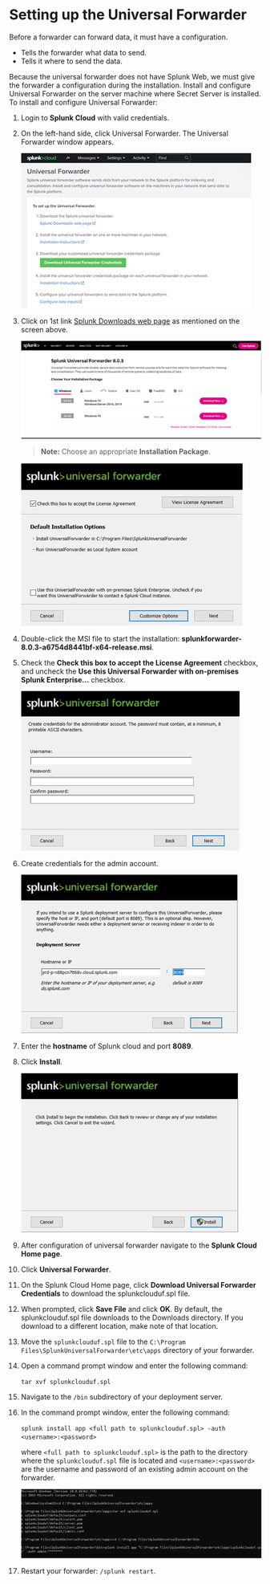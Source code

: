 [title]: # (Setting up the Universal Forwarder)
[tags]: # (universal forwarder)
[priority]: # (104)
# Setting up the Universal Forwarder

Before a forwarder can forward data, it must have a configuration.

   * Tells the forwarder what data to send.
   * Tells it where to send the data.

Because the universal forwarder does not have Splunk Web, we must give the forwarder a configuration during the installation.
Install and configure Universal Forwarder on the server machine where Secret Server is installed. To install and configure Universal Forwarder:

1. Login to __Splunk Cloud__ with valid credentials.
1. On the left-hand side, click Universal Forwarder. The Universal Forwarder window appears.

   ![Splunk Cloud](images/u1.png)
1. Click on 1st link [Splunk Downloads web page](https://www.splunk.com/en_us/download/universal-forwarder.html) as mentioned on the screen above.

   ![Splunk Downloads web page](images/u2.png)

   >**Note:** Choose an appropriate __Installation Package__.

   ![Installation Package](images/u3.png)

1. Double-click the MSI file to start the installation: __splunkforwarder-8.0.3-a6754d8441bf-x64-release.msi__.
1. Check the __Check this box to accept the License Agreement__ checkbox, and uncheck the __Use this Universal Forwarder with on-premises Splunk Enterprise...__ checkbox.

   ![MSI file](images/u4.png)
1. Create credentials for the admin account.

   ![Create credentials](images/u5.png)
1. Enter the __hostname__ of Splunk cloud and port __8089__.
1. Click __Install__.

   ![Install](images/u6.png)
1. After configuration of universal forwarder navigate to the __Splunk Cloud Home page__.

1. Click __Universal Forwarder__.
1. On the Splunk Cloud Home page, click __Download Universal Forwarder Credentials__ to download the splunkclouduf.spl file.
1. When prompted, click __Save File__ and click __OK__. By default, the splunkclouduf.spl file downloads to the Downloads directory. If you download to a different location, make note of that location.
1. Move the `splunkclouduf.spl` file to the `C:\Program Files\SplunkUniversalForwarder\etc\apps` directory of your forwarder.
1. Open a command prompt window and enter the following command:

   `tar xvf splunkclouduf.spl`

1. Navigate to the `/bin` subdirectory of your deployment server.
1. In the command prompt window, enter the following command:

   `splunk install app <full path to splunkclouduf.spl> -auth <username>:<password>`

   where `<full path to splunkclouduf.spl>` is the path to the directory where the `splunkclouduf.spl` file is located and `<username>:<password>` are the username and password of an existing admin account on the forwarder.

    ![Admin account](images/u7.png)

1. Restart your forwarder: `/splunk restart`.
